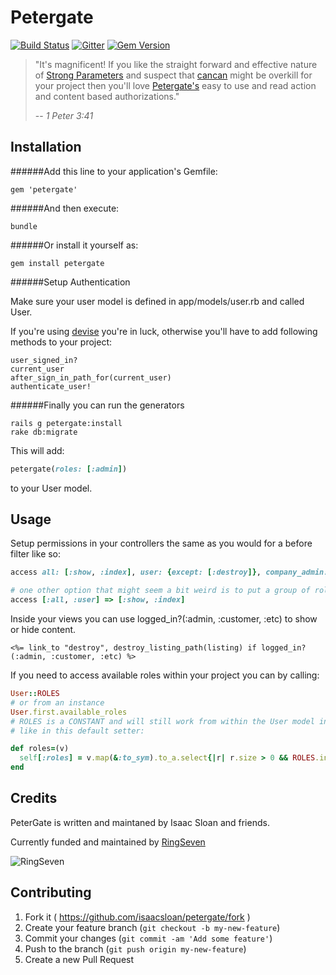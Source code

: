 # Petergate

[![Build Status](https://travis-ci.org/isaacsloan/petergate.svg)](https://travis-ci.org/isaacsloan/petergate)
[![Gitter](https://badges.gitter.im/Join%20Chat.svg)](https://gitter.im/isaacsloan/petergate?utm_source=badge&utm_medium=badge&utm_campaign=pr-badge&utm_content=badge)
[![Gem Version](https://badge.fury.io/rb/petergate.svg)](http://badge.fury.io/rb/petergate)


> "It's magnificent! 
> If you like the straight forward and effective nature of [Strong Parameters](https://github.com/rails/strong_parameters) and suspect that [cancan](https://github.com/ryanb/cancan) might be overkill for your project then you'll love [Petergate's](https://github.com/isaacsloan/petergate) easy to use and read action and content based authorizations."
>
> -- <cite>1 Peter 3:41</cite>

Installation
------

######Add this line to your application's Gemfile:

    gem 'petergate'

######And then execute:

    bundle

######Or install it yourself as:

    gem install petergate
######Setup Authentication

Make sure your user model is defined in
    app/models/user.rb
and called User.

If you're using [devise](https://github.com/plataformatec/devise) you're in luck, otherwise you'll have to add following methods to your project:

    user_signed_in?
    current_user
    after_sign_in_path_for(current_user)
    authenticate_user!

######Finally you can run the generators

    rails g petergate:install
    rake db:migrate

This will add: 
```ruby
petergate(roles: [:admin])
```
to your User model. 

Usage
------

Setup permissions in your controllers the same as you would for a before filter like so:

```ruby
access all: [:show, :index], user: {except: [:destroy]}, company_admin: :all

# one other option that might seem a bit weird is to put a group of roles in an array:
access [:all, :user] => [:show, :index]
```

Inside your views you can use logged_in?(:admin, :customer, :etc) to show or hide content.

```erb
<%= link_to "destroy", destroy_listing_path(listing) if logged_in?(:admin, :customer, :etc) %>
```

If you need to access available roles within your project you can by calling:

```ruby
User::ROLES
# or from an instance
User.first.available_roles
# ROLES is a CONSTANT and will still work from within the User model instance methods
# like in this default setter:

def roles=(v)
  self[:roles] = v.map(&:to_sym).to_a.select{|r| r.size > 0 && ROLES.include?(r)}
end
```


Credits
-------

PeterGate is written and maintaned by Isaac Sloan and friends.

Currently funded and maintained by [RingSeven](http://ringseven.com)

![RingSeven](https://avatars1.githubusercontent.com/u/8309133?v=3&s=200)


## Contributing

1. Fork it ( https://github.com/isaacsloan/petergate/fork )
2. Create your feature branch (`git checkout -b my-new-feature`)
3. Commit your changes (`git commit -am 'Add some feature'`)
4. Push to the branch (`git push origin my-new-feature`)
5. Create a new Pull Request
